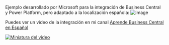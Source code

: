 Ejemplo desarrollado por Microsoft para la integración de Business Central y Power Platform, pero adaptado a la localización española:
![image](https://github.com/RCORELLA/BusinessCentral/assets/23438653/f12d1a50-e8a0-4706-8dbb-b5c6cdbfbf9e)

Puedes ver un video de la integración en mi canal [Aprende Business Central en Español](https://youtube.com/@rcorella)

[![Miniatura del video](https://img.youtube.com/vi/S88DfrVW1n0/0.jpg)](https://youtu.be/S88DfrVW1n0)


